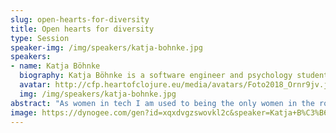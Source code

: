 ```yaml
---
slug: open-hearts-for-diversity
title: Open hearts for diversity
type: Session
speaker-img: /img/speakers/katja-bohnke.jpg
speakers:
- name: Katja Böhnke
  biography: Katja Böhnke is a software engineer and psychology student. She values connection and learning. She loves to work on diverse teams and to create spaces where people can be themselves and connect with each other.
  avatar: http://cfp.heartofclojure.eu/media/avatars/Foto2018_Ornr9jv.jpg
  img: /img/speakers/katja-bohnke.jpg
abstract: "As women in tech I am used to being the only women in the room. I am used to feeling different. At time this raises the question: Do I belong here?\r\n\r\nWorking on a team with people of different age, gender, sexual orientation, religion, physical and mental abilities, ethnic and social background helps me to realize that we are all different and we all belong. Unfortunately, many teams are less diverse and not all people get to make this experience. Therefore, it is important to create opportunities to learn about each other and to become aware of similarities and differences.\r\n\r\nIn this interactive session we share experiences and talk about challenges. The goal is to raise awareness for the topic, to hear each others stories and to support each other. The session is open for all! I invite you to open your hearts for diversity and connect with each other!"
image: https://dynogee.com/gen?id=xqxdvgzswovkl2c&speaker=Katja+B%C3%B6hnke&title=Open+hearts+for+diversity&type=Session&img=https%3A//2024.heartofclojure.eu/img/speakers/katja-bohnke.jpg%3F
---
```

